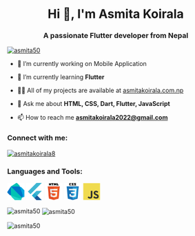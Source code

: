 <h1 align="center">Hi 👋, I'm Asmita Koirala</h1>
<h3 align="center">A passionate Flutter developer from Nepal</h3>

<p align="left"> <a href="https://github.com/ryo-ma/github-profile-trophy"><img src="https://github-profile-trophy.vercel.app/?username=asmita50" alt="asmita50" /></a> </p>

- 🔭 I’m currently working on Mobile Application

- 🌱 I’m currently learning **Flutter**

- 👨‍💻 All of my projects are available at [asmitakoirala.com.np](asmitakoirala.com.np)

- 💬 Ask me about **HTML, CSS, Dart, Flutter, JavaScript**

- 📫 How to reach me **asmitakoirala2022@gmail.com**

<h3 align="left">Connect with me:</h3>
<p align="left">
<a href="https://linkedin.com/in/asmitakoirala8" target="blank"><img align="center" src="https://raw.githubusercontent.com/rahuldkjain/github-profile-readme-generator/master/src/images/icons/Social/linked-in-alt.svg" alt="asmitakoirala8" height="30" width="40" /></a>
</p>

<h3 align="left">Languages and Tools:</h3>
<p align="left">
  <img src="https://raw.githubusercontent.com/devicons/devicon/master/icons/dart/dart-original.svg" alt="dart" width="40" height="40" />
  <img src="https://raw.githubusercontent.com/devicons/devicon/master/icons/flutter/flutter-original.svg" alt="flutter" width="40" height="40" />
  <img src="https://raw.githubusercontent.com/devicons/devicon/master/icons/html5/html5-original-wordmark.svg" alt="html5" width="40" height="40" />
  <img src="https://raw.githubusercontent.com/devicons/devicon/master/icons/css3/css3-original-wordmark.svg" alt="css3" width="40" height="40" />
  <img src="https://raw.githubusercontent.com/devicons/devicon/master/icons/javascript/javascript-original.svg" alt="javascript" width="40" height="40" />
</p>

<p><img align="left" src="https://github-readme-stats.vercel.app/api/top-langs?username=asmita50&show_icons=true&locale=en&layout=compact" alt="asmita50" /></p>

<p>&nbsp;<img align="center" src="https://github-readme-stats.vercel.app/api?username=asmita50&show_icons=true&locale=en" alt="asmita50" /></p>

<p><img align="center" src="https://github-readme-streak-stats.herokuapp.com/?user=asmita50&" alt="asmita50" /></p>
